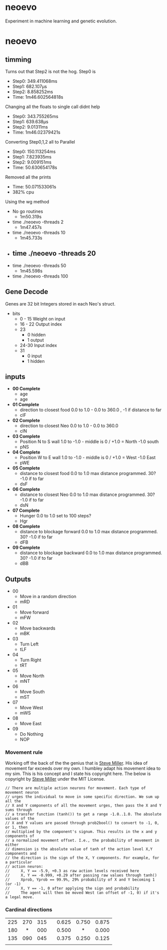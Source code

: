 # neoevo
Experiment in machine learning and genetic evolution.



# neoevo


## timming

Turns out that Step2 is not the hog. Step0 is
- Step0: 349.411068ms
- Step1: 682.107µs
- Step2: 8.858252ms
- Time: 1m46.602564818s

Changing all the floats to single call didnt help
- Step0: 343.755265ms
- Step1: 639.638µs
- Step2: 9.01311ms
- Time: 1m46.02379421s

Converting Step0,1,2 all to Parallel
- Step0: 150.113254ms
- Step1: 7.823935ms
- Step2: 9.009151ms
- Time: 50.630654178s

Removed all the prints
- Time: 50.071533061s
- 382% cpu


Using the wg method

- No go routines 
  - 1m50.319s
- time ./neoevo -threads 2
  - 1m47.457s
- time ./neoevo -threads 10
  - 1m45.733s
- time ./neoevo -threads 20
  - 
- time ./neoevo -threads 50
  - 1m45.598s
- time ./neoevo -threads 100





## Gene Decode
Genes are 32 bit Integers stored in each Neo's struct. 
  - bits 
    - 0 - 15 Weight on input
    - 16 - 22 Output index
    - 23
      - 0 hidden
      - 1 output
    - 24-30 Input index
    - 31 
      - 0 input
      - 1 hidden




## inputs

- **00 Complete**
  - age 
  - age
- **01 Complete**
  - direction to closest food 0.0 to 1.0 - 0.0 to 360.0 , -1 if distance to far
  - clF
- **02 Complete**
  - direction to closest Neo 0.0 to 1.0 - 0.0 to 360.0
  - clN
- **03 Complete**
  - Position N to S wall 1.0 to -1.0 - middle is 0 / +1.0 = North -1.0 south
  - pNS
- **04 Complete**
  - Position W to E wall 1.0 to -1.0 - middle is 0 / +1.0 = West -1.0 East
  - pWE
- **05 Complete**
  - distance to closest food 0.0 to 1.0 max distance programmed. 30? -1.0 if to far
  - dsF
- **06 Complete**
  - distance to closest Neo 0.0 to 1.0 max distance programmed. 30? -1.0 if to far
  - dsN
- **07 Complete**
  - Hunger 0.0 to 1.0 set to 100 steps?
  - Hgr
- **08 Complete**
  - distance to blockage forward 0.0 to 1.0 max distance programmed. 30? -1.0 if to far
  - dFB
- **09 Complete**
  - distance to blockage backward 0.0 to 1.0 max distance programmed. 30? -1.0 if to far
  - dBB


## Outputs

- 00 
  - Move in a random direction
  - mRD
- 01
  - Move forward
  - mFW
- 02
  - Move backwards
  - mBK
- 03 
  - Turn Left
  - tLF
- 04 
  - Turn Right
  - tRT
- 05
  - Move North
  - mNT
- 06 
  - Move South
  - mST
- 07 
  - Move West
  - mWS
- 08 
  - Move East
- 09
  - Do Nothing
  - NOP






### Movement rule
Working off the back of the the genius that is [Steve Miller](https://github.com/davidrmiller). His idea of movement far exceeds over my own. I humbley adapt his movement idea to my sim. This is his concept and I state his copyright here. The below is copyright by [Steve Miller](https://github.com/davidrmiller) under the MIT License. 

    // There are multiple action neurons for movement. Each type of movement neuron
    // urges the individual to move in some specific direction. We sum up all the
    // X and Y components of all the movement urges, then pass the X and Y sums through
    // a transfer function (tanh()) to get a range -1.0..1.0. The absolute values of the
    // X and Y values are passed through prob2bool() to convert to -1, 0, or 1, then
    // multiplied by the component's signum. This results in the x and y components of
    // a normalized movement offset. I.e., the probability of movement in either
    // dimension is the absolute value of tanh of the action level X,Y components and
    // the direction is the sign of the X, Y components. For example, for a particular
    // action neuron:
    //     X, Y == -5.9, +0.3 as raw action levels received here
    //     X, Y == -0.999, +0.29 after passing raw values through tanh()
    //     Xprob, Yprob == 99.9%, 29% probability of X and Y becoming 1 (or -1)
    //     X, Y == -1, 0 after applying the sign and probability
    //     The agent will then be moved West (an offset of -1, 0) if it's a legal move.

### Cardinal directions

|     |     |     |   |       |       |       |
|:----|:---:| ---:|:-:|:------|:-----:|------:|
| 225 | 270 | 315 |   | 0.625 | 0.750 | 0.875 |
| 180 |  *  | 000 |   | 0.500 |   *   | 0.000 |
| 135 | 090 | 045 |   | 0.375 | 0.250 | 0.125 |
|     |     |     |   |       |       |       |
